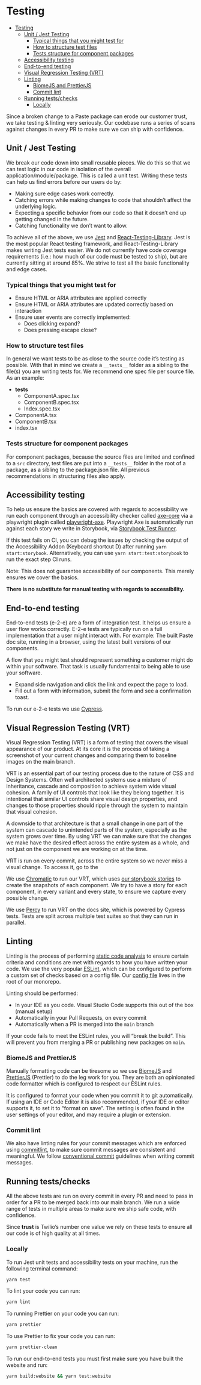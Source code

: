 # Testing

- [Testing](#testing)
  - [Unit / Jest Testing](#unit--jest-testing)
    - [Typical things that you might test for](#typical-things-that-you-might-test-for)
    - [How to structure test files](#how-to-structure-test-files)
    - [Tests structure for component packages](#tests-structure-for-component-packages)
  - [Accessibility testing](#accessibility-testing)
  - [End-to-end testing](#end-to-end-testing)
  - [Visual Regression Testing (VRT)](#visual-regression-testing-vrt)
  - [Linting](#linting)
    - [BiomeJS and PrettierJS](#biomejs-and-prettierjs)
    - [Commit lint](#commit-lint)
  - [Running tests/checks](#running-testschecks)
    - [Locally](#locally)

Since a broken change to a Paste package can erode our customer trust, we take testing & linting very seriously. Our codebase runs a series of scans against changes in every PR to make sure we can ship with confidence.

## Unit / Jest Testing

We break our code down into small reusable pieces. We do this so that we can test logic in our code in isolation of the overall application/module/package. This is called a unit test. Writing these tests can help us find errors before our users do by:

- Making sure edge cases work correctly.
- Catching errors while making changes to code that shouldn’t affect the underlying logic.
- Expecting a specific behavior from our code so that it doesn’t end up getting changed in the future.
- Catching functionality we don’t want to allow.

To achieve all of the above, we use [Jest](https://jestjs.io/) and [React-Testing-Library](https://testing-library.com/docs/react-testing-library/intro/). Jest is the most popular React testing framework, and React-Testing-Library makes writing Jest tests easier. We do not currently have code coverage requirements (i.e.: how much of our code must be tested to ship), but are currently sitting at around 85%. We strive to test all the basic functionality and edge cases.

### Typical things that you might test for

- Ensure HTML or ARIA attributes are applied correctly
- Ensure HTML or ARIA attributes are updated correctly based on interaction
- Ensure user events are correctly implemented:
  - Does clicking expand?
  - Does pressing escape close?

### How to structure test files

In general we want tests to be as close to the source code it’s testing as possible. With that in mind we create a `__tests__` folder as a sibling to the file(s) you are writing tests for. We recommend one spec file per source file. As an example:

- **tests**
  - ComponentA.spec.tsx
  - ComponentB.spec.tsx
  - Index.spec.tsx
- ComponentA.tsx
- ComponentB.tsx
- index.tsx

### Tests structure for component packages

For component packages, because the source files are limited and confined to a `src` directory, test files are put into a `__tests__` folder in the root of a package, as a sibling to the package.json file. All previous recommendations in structuring files also apply.

## Accessibility testing

To help us ensure the basics are covered with regards to accessibility we run each component through an accessibility checker called [axe-core](https://github.com/dequelabs/axe-core) via a playwright plugin called [playwright-axe](https://www.npmjs.com/package/axe-playwright). Playwright Axe is automatically run against each story we write in Storybook, via [Storybook Test Runner](https://storybook.js.org/addons/@storybook/test-runner).

If this test fails on CI, you can debug the issues by checking the output of the Accessibility Addon (Keyboard shortcut D) after running `yarn start:storybook`. Alternatively, you can use `yarn start:test:storybook` to run the exact step CI runs.

Note: This does not guarantee accessibility of our components. This merely ensures we cover the basics.

**There is no substitute for manual testing with regards to accessibility.**

## End-to-end testing

End-to-end tests (e-2-e) are a form of integration test. It helps us ensure a user flow works correctly. E-2-e tests are typically run on a full implementation that a user might interact with. For example: The built Paste doc site, running in a browser, using the latest built versions of our components.

A flow that you might test should represent something a customer might do within your software. That task is usually fundamental to being able to use your software.

- Expand side navigation and click the link and expect the page to load.
- Fill out a form with information, submit the form and see a confirmation toast.

To run our e-2-e tests we use [Cypress](https://www.cypress.io/).

## Visual Regression Testing (VRT)

Visual Regression Testing (VRT) is a form of testing that covers the visual appearance of our product. At its core it is the process of taking a screenshot of your current changes and comparing them to baseline images on the main branch.

VRT is an essential part of our testing process due to the nature of CSS and Design Systems. Often well architected systems use a mixture of inheritance, cascade and composition to achieve system wide visual cohesion. A family of UI controls that look like they belong together. It is intentional that similar UI controls share visual design properties, and changes to those properties should ripple through the system to maintain that visual cohesion.

A downside to that architecture is that a small change in one part of the system can cascade to unintended parts of the system, especially as the system grows over time. By using VRT we can make sure that the changes we make have the desired effect across the entire system as a whole, and not just on the component we are working on at the time.

VRT is run on every commit, across the entire system so we never miss a visual change. To access it, go to the

We use [Chromatic](https://www.chromatic.com/) to run our VRT, which uses [our storybook stories](https://twilio-labs.github.io/paste/?path=/story/components-alert--all-variant) to create the snapshots of each component. We try to have a story for each component, in every variant and every state, to ensure we capture every possible change.

We use [Percy](https://percy.io/) to run VRT on the docs site, which is powered by Cypress tests. Tests are split across multiple test suites so that they can run in parallel.

## Linting

Linting is the process of performing [static code analysis](https://en.wikipedia.org/wiki/Static_program_analysis) to ensure certain criteria and conditions are met with regards to how you have written your code. We use the very popular [ESLint](https://eslint.org/), which can be configured to perform a custom set of checks based on a config file. Our [config file](https://github.com/twilio-labs/paste/blob/main/.eslintrc.js) lives in the root of our monorepo.

Linting should be performed:

- In your IDE as you code. Visual Studio Code supports this out of the box (manual setup)
- Automatically in your Pull Requests, on every commit
- Automatically when a PR is merged into the `main` branch

If your code fails to meet the ESLint rules, you will “break the build”. This will prevent you from merging a PR or publishing new packages on `main`.

### BiomeJS and PrettierJS

Manually formatting code can be tiresome so we use [BiomeJS](https://biomejs.dev/) and [PrettierJS](https://prettier.io/) (Prettier) to do the leg work for you. They are both an opinionated code formatter which is configured to respect our ESLint rules.

It is configured to format your code when you commit it to git automatically. If using an IDE or Code Editor it is also recommended, if your IDE or editor supports it, to set it to “format on save”. The setting is often found in the user settings of your editor, and may require a plugin or extension.

### Commit lint

We also have linting rules for your commit messages which are enforced using [commitlint](https://commitlint.js.org/#/), to make sure commit messages are consistent and meaningful. We follow [conventional commit](https://www.conventionalcommits.org/en/v1.0.0/) guidelines when writing commit messages.

## Running tests/checks

All the above tests are run on every commit in every PR and need to pass in order for a PR to be merged back into our main branch. We run a wide range of tests in multiple areas to make sure we ship safe code, with confidence.

Since **trust** is Twilio’s number one value we rely on these tests to ensure all our code is of high quality at all times.

### Locally

To run Jest unit tests and accessibility tests on your machine, run the following terminal command:

```bash
yarn test
```

To lint your code you can run:

```bash
yarn lint
```

To running Prettier on your code you can run:

```bash
yarn prettier
```

To use Prettier to fix your code you can run:

```bash
yarn prettier-clean
```

To run our end-to-end tests you must first make sure you have built the website and run:

```bash
yarn build:website && yarn test:website
```
